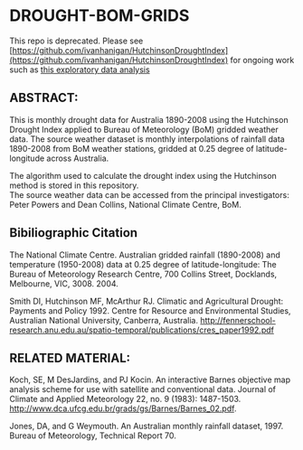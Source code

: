DROUGHT-BOM-GRIDS
=================

This repo is deprecated.  Please see [https://github.com/ivanhanigan/HutchinsonDroughtIndex](https://github.com/ivanhanigan/HutchinsonDroughtIndex) for ongoing work such as [this exploratory data analysis](http://ivanhanigan.github.io/2013/11/github-and-reproducible-research-report-casestudy-hutchinson-drought-index/)


ABSTRACT:
----
This is monthly drought data for Australia 1890-2008 using the Hutchinson Drought Index applied to Bureau of Meteorology (BoM) gridded weather data.  The source weather dataset is monthly interpolations of rainfall data 1890-2008 from BoM weather stations, gridded at 0.25 degree of latitude-longitude across Australia.

The algorithm used to calculate the drought index using the Hutchinson method is stored in this repository.  
The source weather data can be accessed from the principal investigators:  Peter Powers and Dean Collins, National Climate Centre, BoM.


Bibiliographic Citation
----
The National Climate Centre. Australian gridded rainfall (1890-2008) and temperature (1950-2008) data at 0.25 degree of latitude-longitude: The Bureau of Meteorology Research Centre, 700 Collins Street, Docklands, Melbourne, VIC, 3008. 2004.

Smith DI, Hutchinson MF, McArthur RJ. Climatic and Agricultural Drought: Payments and Policy 1992. Centre for Resource and Environmental Studies, Australian National University, Canberra, Australia. http://fennerschool-research.anu.edu.au/spatio-temporal/publications/cres_paper1992.pdf

RELATED MATERIAL:
----

Koch, SE, M DesJardins, and PJ Kocin. An interactive Barnes objective map analysis scheme for use with satellite and conventional data. Journal of Climate and Applied Meteorology 22, no. 9 (1983): 1487-1503. http://www.dca.ufcg.edu.br/grads/gs/Barnes/Barnes_02.pdf.

Jones, DA, and G Weymouth. An Australian monthly rainfall dataset, 1997. Bureau of Meteorology, Technical Report 70.

